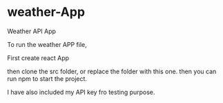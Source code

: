 # weather-App
Weather API App 


To run the weather APP file,

First create react App

then clone the src folder, or replace the folder with this one. then you can run npm to start the project.

I have also included my API key fro testing purpose. 
